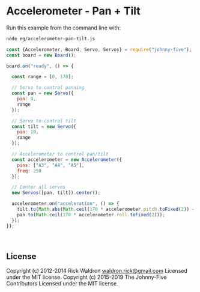 <!--remove-start-->

# Accelerometer - Pan + Tilt

<!--remove-end-->








Run this example from the command line with:
```bash
node eg/accelerometer-pan-tilt.js
```


```javascript
const {Accelerometer, Board, Servo, Servos} = require("johnny-five");
const board = new Board();

board.on("ready", () => {

  const range = [0, 170];

  // Servo to control panning
  const pan = new Servo({
    pin: 9,
    range
  });

  // Servo to control tilt
  const tilt = new Servo({
    pin: 10,
    range
  });

  // Accelerometer to control pan/tilt
  const accelerometer = new Accelerometer({
    pins: ["A3", "A4", "A5"],
    freq: 250
  });

  // Center all servos
  new Servos([pan, tilt]).center();

  accelerometer.on("acceleration", () => {
    tilt.to(Math.abs(Math.ceil(170 * accelerometer.pitch.toFixed(2)) - 180));
    pan.to(Math.ceil(170 * accelerometer.roll.toFixed(2)));
  });
});

```








&nbsp;

<!--remove-start-->

## License
Copyright (c) 2012-2014 Rick Waldron <waldron.rick@gmail.com>
Licensed under the MIT license.
Copyright (c) 2015-2019 The Johnny-Five Contributors
Licensed under the MIT license.

<!--remove-end-->
